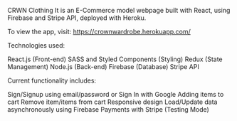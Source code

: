 CRWN Clothing
It is an E-Commerce model webpage built with React, using Firebase and Stripe API, deployed with Heroku. 

To view the app, visit: https://crownwardrobe.herokuapp.com/


Technologies used:

React.js (Front-end)
SASS and Styled Components (Styling)
Redux (State Management)
Node.js (Back-end)
Firebase (Database)
Stripe API

Current functionality includes:

Sign/Signup using email/password or Sign In with Google
Adding items to cart
Remove item/items from cart
Responsive design
Load/Update data asynchronously using Firebase
Payments with Stripe (Testing Mode)
